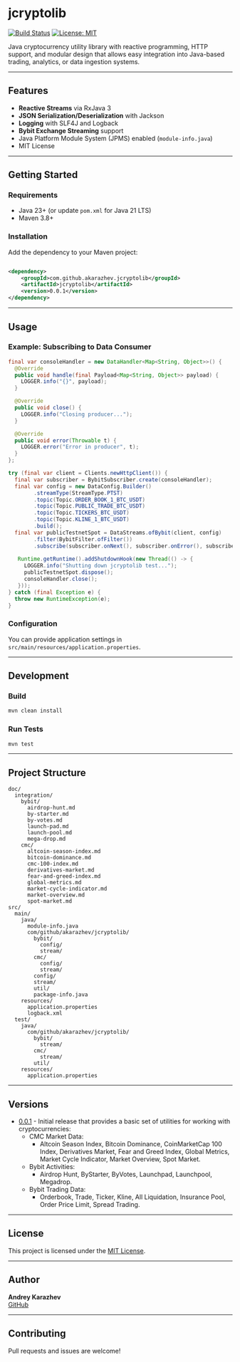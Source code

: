 # jcryptolib

[![Build Status](https://img.shields.io/badge/build-passing-brightgreen.svg)](https://github.com/akarazhev/jcryptolib)
[![License: MIT](https://img.shields.io/badge/License-MIT-yellow.svg)](https://opensource.org/licenses/MIT)

Java cryptocurrency utility library with reactive programming, HTTP support, and modular design that allows easy
integration into Java-based trading, analytics, or data ingestion systems.

---

## Features

- **Reactive Streams** via RxJava 3
- **JSON Serialization/Deserialization** with Jackson
- **Logging** with SLF4J and Logback
- **Bybit Exchange Streaming** support
- Java Platform Module System (JPMS) enabled (`module-info.java`)
- MIT License

---

## Getting Started

### Requirements

- Java 23+ (or update `pom.xml` for Java 21 LTS)
- Maven 3.8+

### Installation

Add the dependency to your Maven project:

```xml

<dependency>
    <groupId>com.github.akarazhev.jcryptolib</groupId>
    <artifactId>jcryptolib</artifactId>
    <version>0.0.1</version>
</dependency>
```

---

## Usage

### Example: Subscribing to Data Consumer

```java
final var consoleHandler = new DataHandler<Map<String, Object>>() {
  @Override
  public void handle(final Payload<Map<String, Object>> payload) {
    LOGGER.info("{}", payload);
  }

  @Override
  public void close() {
    LOGGER.info("Closing producer...");
  }

  @Override
  public void error(Throwable t) {
    LOGGER.error("Error in producer", t);
  }
};

try (final var client = Clients.newHttpClient()) {
  final var subscriber = BybitSubscriber.create(consoleHandler);
  final var config = new DataConfig.Builder()
        .streamType(StreamType.PTST)
        .topic(Topic.ORDER_BOOK_1_BTC_USDT)
        .topic(Topic.PUBLIC_TRADE_BTC_USDT)
        .topic(Topic.TICKERS_BTC_USDT)
        .topic(Topic.KLINE_1_BTC_USDT)
        .build();
  final var publicTestnetSpot = DataStreams.ofBybit(client, config)
        .filter(BybitFilter.ofFilter())
        .subscribe(subscriber.onNext(), subscriber.onError(), subscriber.onComplete());
  
   Runtime.getRuntime().addShutdownHook(new Thread(() -> {
     LOGGER.info("Shutting down jcryptolib test...");
     publicTestnetSpot.dispose();
     consoleHandler.close();
   }));
} catch (final Exception e) {
  throw new RuntimeException(e);
}
```

### Configuration

You can provide application settings in `src/main/resources/application.properties`.

---

## Development

### Build

```sh
mvn clean install
```

### Run Tests

```sh
mvn test
```

---

## Project Structure

```
doc/
  integration/
    bybit/
      airdrop-hunt.md
      by-starter.md
      by-votes.md
      launch-pad.md
      launch-pool.md
      mega-drop.md
    cmc/
      altcoin-season-index.md
      bitcoin-dominance.md
      cmc-100-index.md
      derivatives-market.md
      fear-and-greed-index.md
      global-metrics.md
      market-cycle-indicator.md
      market-overview.md
      spot-market.md
src/
  main/
    java/
      module-info.java
      com/github/akarazhev/jcryptolib/
        bybit/
          config/
          stream/
        cmc/
          config/
          stream/
        config/
        stream/
        util/
        package-info.java
    resources/
      application.properties
      logback.xml
  test/
    java/
      com/github/akarazhev/jcryptolib/
        bybit/
          stream/
        cmc/
          stream/
        util/  
    resources/
      application.properties
```

---

## Versions

- [0.0.1](https://github.com/jcryptolib/jcryptolib/releases/tag/v0.0.1) - Initial release that provides a basic set of
  utilities for working with cryptocurrencies:
    - CMC Market Data:
        - Altcoin Season Index, Bitcoin Dominance, CoinMarketCap 100 Index, Derivatives Market, Fear and Greed Index,
          Global Metrics, Market Cycle Indicator, Market Overview, Spot Market.
    - Bybit Activities:
        - Airdrop Hunt, ByStarter, ByVotes, Launchpad, Launchpool, Megadrop.
    - Bybit Trading Data:
        - Orderbook, Trade, Ticker, Kline, All Liquidation, Insurance Pool, Order Price Limit, Spread Trading.

---

## License

This project is licensed under the [MIT License](https://opensource.org/licenses/MIT).

---

## Author

**Andrey Karazhev**  
[GitHub](https://github.com/akarazhev)

---

## Contributing

Pull requests and issues are welcome!

